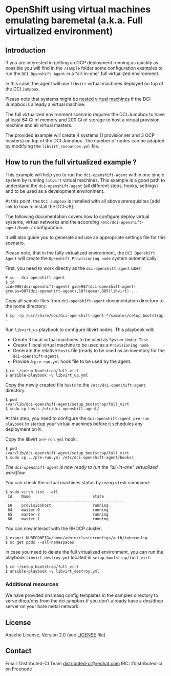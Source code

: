 # OpenShift using virtual machines emulating baremetal (a.k.a. Full virtualized environment)

## Introduction

If you are interested in getting an OCP deployment running as quickly as possible you will find in the `/sample` folder some configuration examples to run the `DCI Openshift Agent` in a “all-in-one” full virtualized environment.

In this case, the agent will use `libvirt` virtual machines deployed on top of the DCI `Jumpbox`.

Please note that systems might be [nested virtual machines](#https://www.linux-kvm.org/page/Nested_Guests) if the DCI Jumpbox is already a virtual machine.

The full virtualized environment scenario requires the DCI Jumpbox to have at least 64 Gi of memory and 200 Gi of storage to host a virtual provision machine and all virtual masters.

The provided example will create 4 systems (1 provisionner and 3 OCP masters) on top of the DCI Jumpbox. The number of nodes can be adapted by modifying the `libvirt_resources.yml` file.

## How to run the full virtualized example ?

This example will help you to run the `dci-openshift-agent` within one single system by running `libvirt` virtual machines. This example is a good path to understand the `dci-openshift-agent` (all different steps, hooks, settings) and to be used as a development environment.

At this point, the `DCI Jumpbox` is installed with all above prerequisites [add link to how to install the DCI-JB].

The following documentation covers how to configure deploy virtual systems, virtual networks and the according `/etc/dci-openshift-agent/hooks/` configuration.

It will also guide you to generate and use an appropriate settings file for this scenario.

Please note, that in the fully virtualized environment, the `DCI Openshift Agent` will create the `Openshift Provisioning node` system automatically.

First, you need to work directly as the `dci-openshift-agent` user:

```
# su - dci-openshift-agent
$ id
uid=990(dci-openshift-agent) gid=987(dci-openshift-agent) groups=987(dci-openshift-agent),107(qemu),985(libvirt) ...
```

Copy all sample files from `dci-openshift-agent` documentation directory to the home directory:

```
$ cp -rp /usr/share/doc/dci-openshift-agent-*/samples/setup_bootstrap ~
```

Run `libvirt_up` playbook to configure libvirt nodes.
This playbook will:

* Create 3 local virtual machines to be used as `System Under Test`
* Create 1 local virtual machine to be used as a `Provisioning node`
* Generate the relative `hosts` file (ready to be used as an inventory for the `dci-openshift-agent`).
* Provide a `pre-run.yml` hook file to be used by the agent.

```
$ cd ~/setup_bootstrap/full_virt
$ ansible-playbook -v libvirt_up.yml
```

Copy the newly created file `hosts` to the `/etc/dci-openshift-agent` directory:

```
$ pwd
/var/lib/dci-openshift-agent/setup_bootstrap/full_virt
$ sudo cp hosts /etc/dci-openshift-agent/
```

At this step, you need to configure the `dci-openshift-agent pre-run playbook` to startup your virtual machines before it schedules any deployment on it.

Copy the libvirt `pre-run.yml` hook:

```
$ pwd
/var/lib/dci-openshift-agent/setup_bootstrap/full_virt
$ sudo cp ../pre-run.yml /etc/dci-openshift-agent/hooks/
```

*The `dci-openshift-agent` is now ready to run the “all-in-one” virtualized workflow.*

You can check the virtual machines status by using `virsh` command:

```
$ sudo virsh list --all
 Id    Name                           State
----------------------------------------------------
 60    provisionhost                  running
 64    master-0                       running
 65    master-2                       running
 66    master-1                       running
```

You can now interact with the RHOCP cluster:

```
$ export KUBECONFIG=/home/admin/clusterconfigs/auth/kubeconfig
$ oc get pods --all-namespaces

```

In case you need to delete the full virtualized environment, you can run the playbook `libvirt_destroy.yml` located in `setup_bootstrap/full_virt`:

```
$ cd ~/setup_bootstrap/full_virt
$ ansible-playbook -v libvirt_destroy.yml
```

### Additional resources
We have provided dnsmasq config templates in the samples directory to serve dhcp/dns from the dci jumpbox if you don’t already have a dns/dhcp server on your bare metal network.

## License
Apache License, Version 2.0 (see [LICENSE](LICENSE) file)

## Contact
Email: Distributed-CI Team  <distributed-ci@redhat.com>
IRC: #distributed-ci on Freenode
